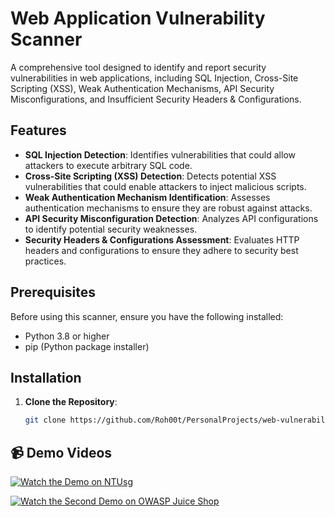 # Web Application Vulnerability Scanner

A comprehensive tool designed to identify and report security vulnerabilities in web applications, including SQL Injection, Cross-Site Scripting (XSS), Weak Authentication Mechanisms, API Security Misconfigurations, and Insufficient Security Headers & Configurations.

## Features

- **SQL Injection Detection**: Identifies vulnerabilities that could allow attackers to execute arbitrary SQL code.
- **Cross-Site Scripting (XSS) Detection**: Detects potential XSS vulnerabilities that could enable attackers to inject malicious scripts.
- **Weak Authentication Mechanism Identification**: Assesses authentication mechanisms to ensure they are robust against attacks.
- **API Security Misconfiguration Detection**: Analyzes API configurations to identify potential security weaknesses.
- **Security Headers & Configurations Assessment**: Evaluates HTTP headers and configurations to ensure they adhere to security best practices.

## Prerequisites

Before using this scanner, ensure you have the following installed:

- Python 3.8 or higher
- pip (Python package installer)

## Installation
1. **Clone the Repository**:

   ```bash
   git clone https://github.com/Roh00t/PersonalProjects/web-vulnerability-scanner.git

## 📹 Demo Videos

[![Watch the Demo on NTUsg](https://img.youtube.com/vi/YOUR_VIDEO_ID/maxresdefault.jpg)](https://youtu.be/9S-AGpe_6GY)

[![Watch the Second Demo on OWASP Juice Shop](https://img.youtube.com/vi/YOUR_SECOND_VIDEO_ID/maxresdefault.jpg)](https://youtu.be/n9yQULWhgnA)